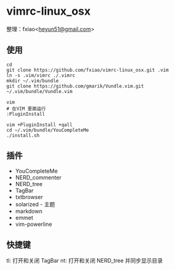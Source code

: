 vimrc-linux_osx
===============

整理：fxiao\<heyun51@gmail.com\>

使用
----
    
    cd
    git clone https://github.com/fxiao/vimrc-linux_osx.git .vim
    ln -s .vim/vimrc ./.vimrc
    mkdir ~/.vim/bundle
    git clone https://github.com/gmarik/Vundle.vim.git ~/.vim/bundle/Vundle.vim
    
    vim
    # 在VIM 里面运行
    :PluginInstall
    
    vim +PluginInstall +qall
    cd ~/.vim/bundle/YouCompleteMe
    ./install.sh

插件
----

* YouCompleteMe
* NERD_commenter
* NERD_tree
* TagBar
* txtbrowser
* solarized - 主题
* markdown
* emmet
* vim-powerline

快捷键
-----

tl: 打开和关闭 TagBar
nt: 打开和关闭 NERD_tree 并同步显示目录
